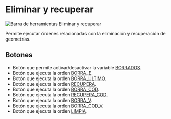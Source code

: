 # Eliminar y recuperar

![Barra de herramientas Eliminar y recuperar](../../../../.gitbook/assets/EliminarYRecuperar.PNG)

Permite ejecutar órdenes relacionadas con la eliminación y recuperación de geometrías.

## Botones

* Botón que permite activar/desactivar la variable [BORRADOS](../ventana-de-dibujo/variables/b/borrados.md).
* Botón que ejecuta la orden [BORRA_E](../ventana-de-dibujo/ordenes/b/borra-e.md).
* Botón que ejecuta la orden [BORRA_ULTIMO](../ventana-de-dibujo/ordenes/b/borra-ultimo.md).
* Botón que ejecuta la orden [RECUPERA](../ventana-de-dibujo/ordenes/r/recupera.md).
* Botón que ejecuta la orden [BORRA_COD](../ventana-de-dibujo/ordenes/b/borra-cod.md).
* Botón que ejecuta la orden [RECUPERA_COD](../ventana-de-dibujo/ordenes/r/recupera-cod.md).
* Botón que ejecuta la orden [BORRA_V](../ventana-de-dibujo/ordenes/b/borra-v.md).
* Botón que ejecuta la orden [BORRA_COD_V](../ventana-de-dibujo/ordenes/b/borra-cod-v.md).
* Botón que ejecuta la orden [LIMPIA](../ventana-de-dibujo/ordenes/l/limpia.md).
